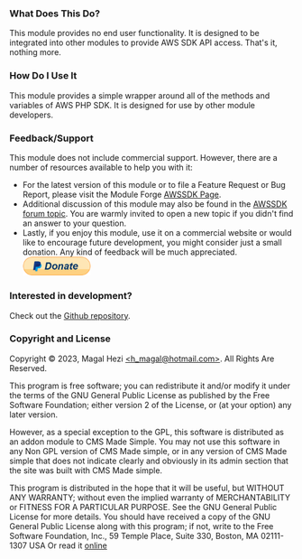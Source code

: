 <h3>What Does This Do?</h3>
<p>This module provides no end user functionality.  It is designed to be integrated into other modules to provide AWS SDK API access.  That's it, nothing more.</p>
<h3>How Do I Use It</h3>
<p>This module provides a simple wrapper around all of the methods and variables of AWS PHP SDK. It is designed for use by other module developers.</p>
<h3>Feedback/Support</h3>
<p>This module does not include commercial support. However, there are a number of resources available to help you with it:</p>
<ul>
<li>For the latest version of this module or to file a Feature Request or Bug Report, please visit the Module Forge
<a href="http://dev.cmsmadesimple.org/projects/AWSSDK" target="_blank">AWSSDK Page</a>.</li>
<li>Additional discussion of this module may also be found in the <a href="https://forum.cmsmadesimple.org/viewtopic.php?f=7&t=83400">AWSSDK forum topic</a>. You are warmly invited to open a new topic if you didn't find an answer to your question.</li>
<li>Lastly, if you enjoy this module, use it on a commercial website or would like to encourage future development, you might consider just a small donation. Any kind of feedback will be much appreciated.<br>
<a href="https://www.paypal.com/donate/?hosted_button_id=FWHABZUN3NC4N" target="_blank"><img src="https://raw.githubusercontent.com/aha999/DonateButtons/master/paypal-donate-icon-7.png" width="120" ></a><br>
	</li>
</ul>
<h3>Interested in development?</h3>
<p>Check out the <a href="https://github.com/magalh/AWSSDK">Github repository</a>.</p>
<h3>Copyright and License</h3>
<p>Copyright &copy; 2023, Magal Hezi <a href="mailto:h_magal@hotmail.com">&lt;h_magal@hotmail.com&gt;</a>. All Rights Are Reserved.</p>
<p>This program is free software; you can redistribute it and/or modify
it under the terms of the GNU General Public License as published by
the Free Software Foundation; either version 2 of the License, or
(at your option) any later version.</p>
<p>However, as a special exception to the GPL, this software is distributed
as an addon module to CMS Made Simple.  You may not use this software
in any Non GPL version of CMS Made simple, or in any version of CMS
Made simple that does not indicate clearly and obviously in its admin
section that the site was built with CMS Made simple.</p>
<p>This program is distributed in the hope that it will be useful,
but WITHOUT ANY WARRANTY; without even the implied warranty of
MERCHANTABILITY or FITNESS FOR A PARTICULAR PURPOSE.  See the
GNU General Public License for more details.
You should have received a copy of the GNU General Public License
along with this program; if not, write to the Free Software
Foundation, Inc., 59 Temple Place, Suite 330, Boston, MA 02111-1307 USA
Or read it <a href="http://www.gnu.org/licenses/licenses.html#GPL">online</a></p>
